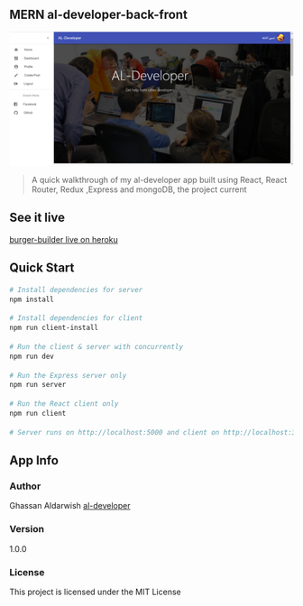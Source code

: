 ## MERN al-developer-back-front


![Screenshot](ad-developer.png)


> A quick walkthrough of my al-developer app built using React, React Router, Redux ,Express and mongoDB, the project current



## See it live

[burger-builder live on heroku](https://al-developer.herokuapp.com/)

## Quick Start

```bash
# Install dependencies for server
npm install

# Install dependencies for client
npm run client-install

# Run the client & server with concurrently
npm run dev

# Run the Express server only
npm run server

# Run the React client only
npm run client

# Server runs on http://localhost:5000 and client on http://localhost:3000
```


## App Info

### Author

Ghassan Aldarwish
[al-developer](https://al-developer.herokuapp.com/)

### Version

1.0.0

### License

This project is licensed under the MIT License
